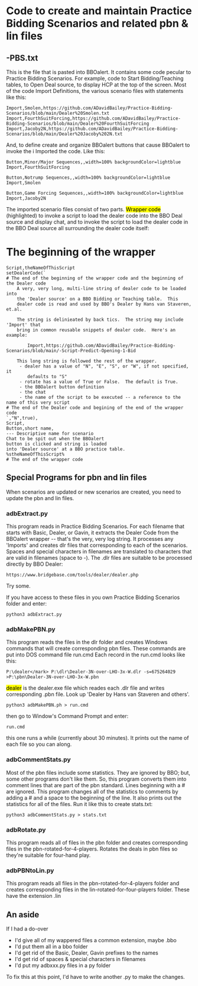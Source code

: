 # Code to create and maintain Practice Bidding Scenarios and related pbn & lin files

## -PBS.txt

This is the file that is pasted into BBOalert.  It contains some code pecular to Practice Bidding Scenarios.  For example, code to Start Bidding/Teaching tables, to Open Deal source, to display HCP at the top of the screen.  Most of the code Import Definitions, the various scenario files with statements like this:

    Import,Smolen,https://github.com/ADavidBailey/Practice-Bidding-Scenarios/blob/main/Dealer%20Smolen.txt
    Import,FourthSuitForcing,https://github.com/ADavidBailey/Practice-Bidding-Scenarios/blob/main/Dealer%20FourthSuitForcing
    Import,Jacoby2N,https://github.com/ADavidBailey/Practice-Bidding-Scenarios/blob/main/Dealer%20Jacoby%202N.txt

And, to define create and organize BBOalert buttons that cause BBOalert to invoke the i Imported the code.  Like this:

    Button,Minor/Major Sequences,,width=100% backgroundColor=lightblue
    Import,FourthSuitForcing

    Button,Notrump Sequences,,width=100% backgroundColor=lightblue
    Import,Smolen

    Button,Game Forcing Sequences,,width=100% backgroundColor=lightblue
    Import,Jacoby2N


The imported scenario files consist of two parts.  <mark>Wrapper code</mark> (highlighted) to invoke a script to load the dealer code into the BBO Deal source and display chat, and to invoke the script to load the dealer code in the BBO Deal source all surrounding the dealer code itself:

   # The beginning of the wrapper 
    Script,theNameOfThisScript
    setDealerCode(`
    # The end of the beginning of the wrapper code and the beginning of the Dealer code
        A very, very long, multi-line string of dealer code to be loaded into
        the 'Dealer source' on a BBO Bidding or Teaching table.  This
        dealer code is read and used by BBO's Dealer by Hans van Staveren, et.al.

        The string is delinieated by back tics.  The string may include 'Import' that 
        bring in common reusable snippets of dealer code.  Here's an example:

            Import,https://github.com/ADavidBailey/Practice-Bidding-Scenarios/blob/main/-Script-Predict-Opening-1-Bid
        
        This long string is followed the rest of the wrapper.
         - dealer has a value of "N", "E", "S", or "W", if not specified, it
            defaults to "S"
         - rotate has a value of True or False.  The default is True.
         - the BBOalert button definition
         - the chat
         - the name of the script to be executed -- a reference to the name of this very script
    # The end of the Dealer code and begining of the end of the wrapper code
    `,"N",true),
    Script,
    Button,short name,
    --- Descriptive name for scenario
    Chat to be spit out when the BBOalert
    button is clicked and string is loaded
    into 'Dealer source' at a BBO practice table.
    %stheNameOfThisScript%
    # The end of the wrapper code

## Special Programs for pbn and lin files
When scenarios are updated or new scenarios are created, you need to update the pbn and lin files.
### adbExtract.py
This program reads in Practice Bidding Scenarios.  For each filename that starts with Basic, Dealer, or Gavin, it extracts the Dealer Code from the BBOalert wrapper -- that's the very, very log string.  It processes any 'Imports' and creates dlr files that corresponding to each of the scenarios.  Spaces and special characters in filenames are translated to characters that are valid in filenames (space to -).  The .dlr files are suitable to be processed directly by BBO Dealer: 

    https://www.bridgebase.com/tools/dealer/dealer.php

Try some.  

If you have access to these files in you own Practice Bidding Scenarios folder and enter:

    python3 adbExtract.py

### adbMakePBN.py
This program reads the files in the dlr folder and creates Windows commands that will create corresponding pbn files.  These commands are put into DOS command file run.cmd  Each record in the run.cmd looks like this:

    P:\dealer</mark> P:\dlr\Dealer-3N-over-LHO-3x-W.dlr -s=675264029 >P:\pbn\Dealer-3N-over-LHO-3x-W.pbn

<mark>dealer</mark> is the dealer.exe file which reades each .dlr file and writes corresponding .pbn file.  Look up 'Dealer by Hans van Staveren and others'.

    python3 adbMakePBN.ph > run.cmd

then go to Window's Command Prompt and enter:

    run.cmd

this one runs a while (currently about 30 minutes).  It prints out the name of each file so you can along.

### adbCommentStats.py
Most of the pbn files include some statistics.  They are ignored by BBO; but, some other programs don't like them.  So, this program converts them into comment lines that are part of the pbn standard.  Lines beginning with a # are ignored.  This program changes all of the statistics to comments by adding a # and a space to the beginning of the line.  It also prints out the statistics for all of the files. Run it like this to create stats.txt:

    python3 adbCommentStats.py > stats.txt

### adbRotate.py
This program reads all of files in the pbn folder and creates corresponding files in the pbn-rotated-for-4-players.  Rotates the deals in pbn files so they're suitable for four-hand play.
### adbPBNtoLin.py
This program reads all files in the pbn-rotated-for-4-players folder and creates corresponding files in the lin-rotated-for-four-players folder.  These have the extension .lin

## An aside
If I had a do-over
 - I'd give all of my wappered files a common extension, maybe .bbo
 - I'd put them all in a bbo folder
 - I'd get rid of the Basic, Dealer, Gavin prefixes to the names
 - I'd get rid of spaces & special characters in filenames
 - I'd put my adbxxx.py files in a py folder
 
 To fix this at this point, I'd have to write another .py to make the changes.

